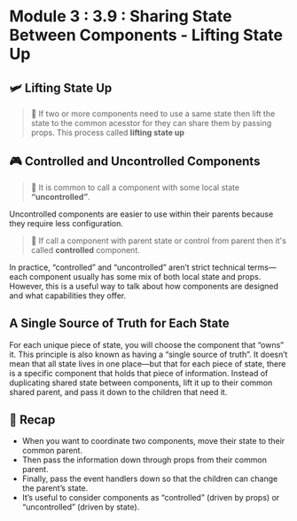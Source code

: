 # Module 3 : 3.9 : Sharing State Between Components - Lifting State Up

## 🛩️ Lifting State Up

> 📗 If two or more components need to use a same state then lift the state to the common acesstor for they can share them by passing props. This process called **lifting state up**

## 🎮 Controlled and Uncontrolled Components

> 📘 It is common to call a component with some local state **“uncontrolled”**.

Uncontrolled components are easier to use within their parents because they require less configuration.

> 📘 If call a component with parent state or control from parent then it's called **controlled** component.

In practice, “controlled” and “uncontrolled” aren’t strict technical terms—each component usually has some mix of both local state and props. However, this is a useful way to talk about how components are designed and what capabilities they offer.

## A Single Source of Truth for Each State

For each unique piece of state, you will choose the component that “owns” it. This principle is also known as having a “single source of truth”. It doesn’t mean that all state lives in one place—but that for each piece of state, there is a specific component that holds that piece of information. Instead of duplicating shared state between components, lift it up to their common shared parent, and pass it down to the children that need it.

## 🍵 Recap

- When you want to coordinate two components, move their state to their common parent.
- Then pass the information down through props from their common parent.
- Finally, pass the event handlers down so that the children can change the parent’s state.
- It’s useful to consider components as “controlled” (driven by props) or “uncontrolled” (driven by state).
